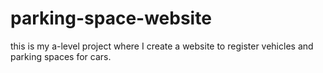# parking-space-website
this is my a-level project where I create a website to register vehicles and parking spaces for cars.
